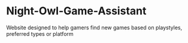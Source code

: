 # Night-Owl-Game-Assistant
Website designed to help gamers find new games based on playstyles, preferred types or platform

